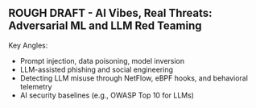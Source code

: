 ## ROUGH DRAFT - AI Vibes, Real Threats: Adversarial ML and LLM Red Teaming

Key Angles:
- Prompt injection, data poisoning, model inversion
- LLM-assisted phishing and social engineering
- Detecting LLM misuse through NetFlow, eBPF hooks, and behavioral telemetry
- AI security baselines (e.g., OWASP Top 10 for LLMs)
